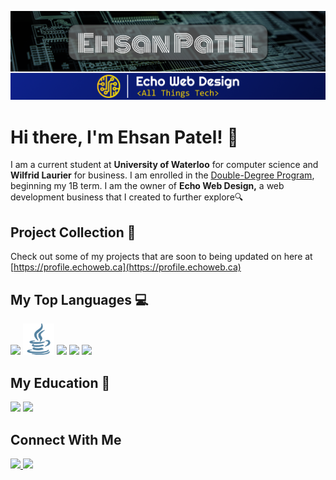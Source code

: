 ![Banner](https://github.com/EhsanPatel/EhsanPatel/blob/master/Banner%20(Mixed).png?raw=true")



# Hi there, I'm Ehsan Patel! 👋
I am a current student at <strong>University of Waterloo</strong> for computer science and <strong>Wilfrid Laurier</strong> for business. I am enrolled in the [Double-Degree Program](https://www.wlu.ca/programs/business-and-economics/undergraduate/business-bba-and-computer-science-bcs-uw/index.html), beginning my 1B term. I am the owner of <strong>Echo Web Design,</strong> a web development business that I created to further explore🔍



## Project Collection 📓
Check out some of my projects that are soon to being updated on here at [https://profile.echoweb.ca](https://profile.echoweb.ca)



## My Top Languages 💻
<div>
  <img width='10%' src="https://raw.githubusercontent.com/simple-icons/simple-icons/2c351f6452ce51d05294d0c31040bfaa389850c3/icons/python.svg">
  <img width='10%' src="https://raw.githubusercontent.com/simple-icons/simple-icons/2c351f6452ce51d05294d0c31040bfaa389850c3/icons/java.svg">
  <img width='10%' src="https://raw.githubusercontent.com/simple-icons/simple-icons/2c351f6452ce51d05294d0c31040bfaa389850c3/icons/javascript.svg"/>
  <img width='10%' src="https://raw.githubusercontent.com/simple-icons/simple-icons/2c351f6452ce51d05294d0c31040bfaa389850c3/icons/racket.svg"/>
  <img width='10%' src="https://raw.githubusercontent.com/simple-icons/simple-icons/2c351f6452ce51d05294d0c31040bfaa389850c3/icons/lua.svg"/>
</div>



## My Education 📖
<div>
<img src="https://upload.wikimedia.org/wikipedia/en/thumb/6/6e/University_of_Waterloo_seal.svg/1200px-University_of_Waterloo_seal.svg.png" width='15%'>
<img src="https://nikosrentas.com/wp-content/uploads/2011/11/wilfred-laurier-golden-hawks-logo.jpg" width='15%'>
</div>



## Connect With Me
  <a href="https://www.linkedin.com/in/ehsan-patel/"><img src="https://cdn-icons-png.flaticon.com/512/174/174857.png" width='10%'>
  </a>
  <a href="mailto:ehsanpatel@echoweb.ca">
    <img src="https://upload.wikimedia.org/wikipedia/commons/thumb/4/4e/Mail_%28iOS%29.svg/602px-Mail_%28iOS%29.svg.png" width='10%'>
  </a>
